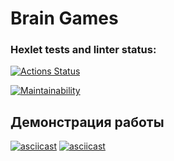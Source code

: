 # Brain Games

### Hexlet tests and linter status:
[![Actions Status](https://github.com/12PUFFS/frontend-project-44/workflows/hexlet-check/badge.svg)](https://github.com/12PUFFS/frontend-project-44/actions)

[![Maintainability](https://api.codeclimate.com/v1/badges/a9592c4020374529166b/maintainability)](https://codeclimate.com/github/12PUFFS/frontend-project-44/maintainability)

## Демонстрация работы

[![asciicast](https://asciinema.org/a/T9ST7uoYeyjidH5L3A9bLnyrM.svg)](https://asciinema.org/a/T9ST7uoYeyjidH5L3A9bLnyrM)
[![asciicast](https://asciinema.org/a/1wNbVR5amddoVnSuVACjJvP8D.svg)](https://asciinema.org/a/1wNbVR5amddoVnSuVACjJvP8D)